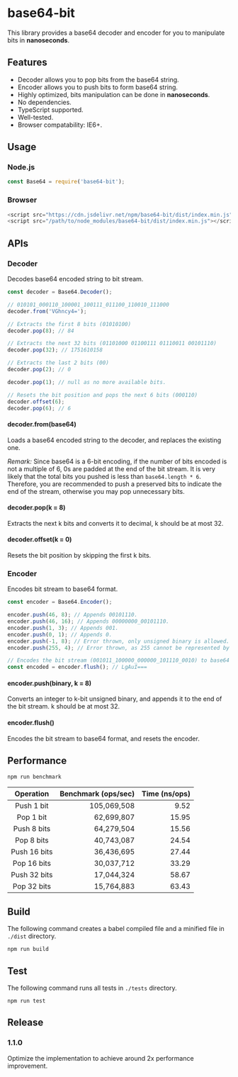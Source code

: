 # base64-bit

This library provides a base64 decoder and encoder for you to manipulate bits in **nanoseconds**.

## Features
- Decoder allows you to pop bits from the base64 string.
- Encoder allows you to push bits to form base64 string.
- Highly optimized, bits manipulation can be done in **nanoseconds**.
- No dependencies.
- TypeScript supported.
- Well-tested.
- Browser compatability: IE6+.

## Usage

### Node.js
```javascript
const Base64 = require('base64-bit');
```

### Browser
```javascript
<script src="https://cdn.jsdelivr.net/npm/base64-bit/dist/index.min.js"></script>
<script src="/path/to/node_modules/base64-bit/dist/index.min.js"></script>
```

## APIs

### Decoder
Decodes base64 encoded string to bit stream.

```javascript
const decoder = Base64.Decoder();

// 010101_000110_100001_100111_011100_110010_111000
decoder.from('VGhncy4=');

// Extracts the first 8 bits (01010100)
decoder.pop(8); // 84

// Extracts the next 32 bits (01101000 01100111 01110011 00101110)
decoder.pop(32); // 1751610158

// Extracts the last 2 bits (00)
decoder.pop(2); // 0

decoder.pop(1); // null as no more available bits.

// Resets the bit position and pops the next 6 bits (000110)
decoder.offset(6);
decoder.pop(6); // 6
```

#### decoder.from(base64)
Loads a base64 encoded string to the decoder, and replaces the existing one.

*Remark:* Since base64 is a 6-bit encoding, if the number of bits encoded is not a multiple of 6, 0s are padded at the end of the bit stream. It is very likely that the total bits you pushed is less than `base64.length * 6`. Therefore, you are recommended to push a preserved bits to indicate the end of the stream, otherwise you may pop unnecessary bits.

#### decoder.pop(k = 8)
Extracts the next k bits and converts it to decimal, k should be at most 32.

#### decoder.offset(k = 0)
Resets the bit position by skipping the first k bits.

### Encoder
Encodes bit stream to base64 format.

```javascript
const encoder = Base64.Encoder();

encoder.push(46, 8); // Appends 00101110.
encoder.push(46, 16); // Appends 00000000_00101110.
encoder.push(1, 3); // Appends 001.
encoder.push(0, 1); // Appends 0.
encoder.push(-1, 8); // Error thrown, only unsigned binary is allowed.
encoder.push(255, 4); // Error thrown, as 255 cannot be represented by 4 bits.

// Encodes the bit stream (001011_100000_000000_101110_0010) to base64 format,
const encoded = encoder.flush(); // LgAuI===
```

#### encoder.push(binary, k = 8)
Converts an integer to k-bit unsigned binary, and appends it to the end of the bit stream. k should be at most 32.

#### encoder.flush()
Encodes the bit stream to base64 format, and resets the encoder.

## Performance
```
npm run benchmark
```
| Operation  | Benchmark (ops/sec)  | Time (ns/ops)  |
| :------------: | ------------: | ------------: |
| Push 1 bit   | 105,069,508  | 9.52  |
| Pop 1 bit     | 62,699,807  | 15.95  |
| Push 8 bits  | 64,279,504  | 15.56  |
| Pop 8 bits   | 40,743,087  |  24.54 |
| Push 16 bits | 36,436,695  | 27.44  |
| Pop 16 bits  | 30,037,712 | 33.29  |
| Push 32 bits | 17,044,324 | 58.67  |
| Pop 32 bits  | 15,764,883 | 63.43  |

## Build
The following command creates a babel compiled file and a minified file in `./dist` directory.
```
npm run build
```

## Test
The following command runs all tests in `./tests` directory.
```
npm run test
```

## Release
### 1.1.0
Optimize the implementation to achieve around 2x performance improvement.
